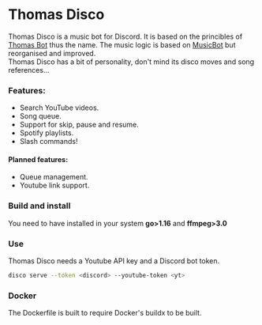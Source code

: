 # Thomas Disco

Thomas Disco is a music bot for Discord. It is based on the princibles of [Thomas Bot](https://github.com/itfactory-tm/thomas-bot) thus the name.
The music logic is based on [MusicBot](https://github.com/ljgago/MusicBot) but reorganised and improved.  
Thomas Disco has a bit of personality, don't mind its disco moves and song references...

### Features:

- Search YouTube videos.
- Song queue.
- Support for skip, pause and resume.
- Spotify playlists.
- Slash commands!

#### Planned features:

- Queue management.
- Youtube link support.

### Build and install

You need to have installed in your system **go>1.16** and **ffmpeg>3.0**

### Use

Thomas Disco needs a Youtube API key and a Discord bot token.

```bash
disco serve --token <discord> --youtube-token <yt>
```

### Docker

The Dockerfile is built to require Docker's buildx to be built.
